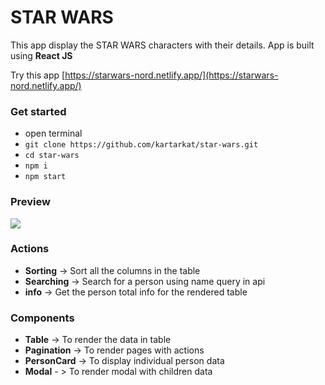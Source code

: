 # STAR WARS
This app display the STAR WARS characters with their details. App is built using **React JS**

Try this app [https://starwars-nord.netlify.app/](https://starwars-nord.netlify.app/)

### Get started
- open terminal 
- `git clone https://github.com/kartarkat/star-wars.git`
- `cd star-wars`
- `npm i`
- `npm start`

### Preview
![](./src/assets/StarWars.gif)

### Actions
- **Sorting** -> Sort all the columns in the table
- **Searching** -> Search for a person using name query in api
- **info** -> Get the person total info for the rendered table

### Components
- **Table**  -> To render the data in table
- **Pagination**  -> To render pages with actions
- **PersonCard** -> To display individual person data
- **Modal** - > To render modal with children data
